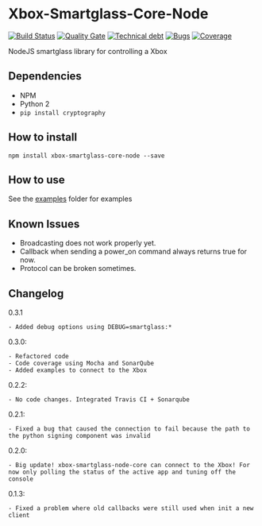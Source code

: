 # Xbox-Smartglass-Core-Node
[![Build Status](https://travis-ci.org/unknownskl/xbox-smartglass-core-node.svg?branch=release/0.3.1)](https://travis-ci.org/unknownskl/xbox-smartglass-core-node)
[![Quality Gate](https://sonarcloud.io/api/project_badges/measure?project=xbox-smartglass-core-node&metric=alert_status&branch=release/0.3.1)](https://sonarcloud.io/component_measures?id=xbox-smartglass-core-node&metric=alert_status)
[![Technical debt](https://sonarcloud.io/api/project_badges/measure?project=xbox-smartglass-core-node&metric=sqale_index&branch=release/0.3.1)](https://sonarcloud.io/component_measures?id=xbox-smartglass-core-node&metric=sqale_index)
[![Bugs](https://sonarcloud.io/api/project_badges/measure?project=xbox-smartglass-core-node&metric=bugs&branch=release/0.3.1)](https://sonarcloud.io/component_measures?id=xbox-smartglass-core-node&metric=bugs)
[![Coverage](https://sonarcloud.io/api/project_badges/measure?project=xbox-smartglass-core-node&metric=coverage&branch=release/0.3.1)](https://sonarcloud.io/component_measures?id=xbox-smartglass-core-node&metric=coverage)

NodeJS smartglass library for controlling a Xbox

## Dependencies

- NPM
- Python 2
- `pip install cryptography`

## How to install

`npm install xbox-smartglass-core-node --save`

## How to use

See the [examples](examples) folder for examples

## Known Issues

- Broadcasting does not work properly yet.
- Callback when sending a power_on command always returns true for now.
- Protocol can be broken sometimes.

## Changelog

0.3.1

    - Added debug options using DEBUG=smartglass:*

0.3.0:

    - Refactored code
    - Code coverage using Mocha and SonarQube
    - Added examples to connect to the Xbox

0.2.2:

    - No code changes. Integrated Travis CI + Sonarqube

0.2.1:

    - Fixed a bug that caused the connection to fail because the path to the python signing component was invalid

0.2.0:

    - Big update! xbox-smartglass-node-core can connect to the Xbox! For now only polling the status of the active app and tuning off the console

0.1.3:

    - Fixed a problem where old callbacks were still used when init a new client
